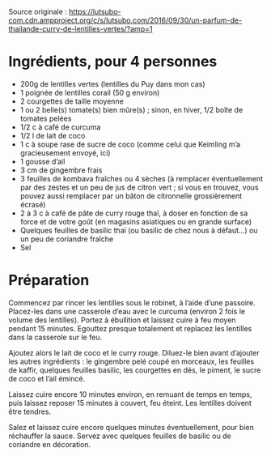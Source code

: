 Source originale : https://lutsubo-com.cdn.ampproject.org/c/s/lutsubo.com/2016/09/30/un-parfum-de-thailande-curry-de-lentilles-vertes/?amp=1

# Ingrédients, pour 4 personnes

- 200g de lentilles vertes (lentilles du Puy dans mon cas)
- 1 poignée de lentilles corail (50 g environ)
- 2 courgettes de taille moyenne
- 1 ou 2 belle(s) tomate(s) bien mûre(s) ; sinon, en hiver, 1/2 boîte de tomates pelées
- 1/2 c à café de curcuma
- 1/2 l de lait de coco
- 1 c à soupe rase de sucre de coco (comme celui que Keimling m’a gracieusement envoyé, ici)
- 1 gousse d’ail
- 3 cm de gingembre frais
- 3 feuilles de kombava fraîches ou 4 sèches (à remplacer éventuellement par des zestes et un peu de jus de citron vert ; si vous en trouvez, vous pouvez aussi remplacer par un bâton de citronnelle grossièrement écrasé)
- 2 à 3 c à café de pâte de curry rouge thaï, à doser en fonction de sa force et de votre goût (en magasins asiatiques ou en grande surface)
- Quelques feuilles de basilic thaï  (ou basilic de chez nous à défaut…) ou un peu de coriandre fraîche
- Sel

# Préparation

Commencez par rincer les lentilles sous le robinet, à l’aide d’une passoire. Placez-les dans une casserole d’eau avec le curcuma (environ 2 fois le volume des lentilles). Portez à ébullition et laissez cuire à feu moyen pendant 15 minutes. Egouttez presque totalement et replacez les lentilles dans la casserole sur le feu.

Ajoutez alors le lait de coco et le curry rouge. Diluez-le bien avant d’ajouter les autres ingrédients : le gingembre pelé coupé en morceaux, les feuilles de kaffir, quelques feuilles basilic, les courgettes en dés, le piment, le sucre de coco et l’ail émincé.

Laissez cuire encore 10 minutes environ, en remuant de temps en temps, puis laissez reposer 15 minutes à couvert, feu éteint. Les lentilles doivent être tendres.

Salez et laissez cuire encore quelques minutes éventuellement, pour bien réchauffer la sauce. Servez avec quelques feuilles de basilic ou de coriandre en décoration.
